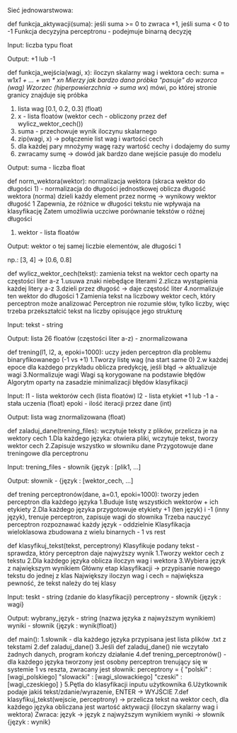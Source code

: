 Sieć jednowarstwowa:

def funkcja_aktywacji(suma):
jeśli suma >= 0 to zwraca +1, jeśli suma < 0 to -1
Funkcja decyzyjna perceptronu - podejmuje binarną decyzję

Input: 
liczba typu float

Output: 
+1 lub -1

def funkcja_wejścia(wagi, x):
iloczyn skalarny wag i wektora cech: suma = w1*x1 + … + wn * xn
Mierzy jak bardzo dana próbka "pasuje" do wzorca (wag)
Wzorzec (hiperpowierzchnia -> suma w*x) mówi, po której stronie granicy znajduje
się próbka

1. lista wag [0.1, 0.2, 0.3] (float)
2. x - lista floatów (wektor cech - obliczony przez def wylicz_wektor_cech())
3. suma - przechowuje wynik iloczynu skalarnego
3. zip(wagi, x) -> połączenie list wag i wartości cech
4. dla każdej pary mnożymy wagę razy wartość cechy i dodajemy do sumy
5. zwracamy sumę -> dowód jak bardzo dane wejście pasuje do modelu

Output:
suma - liczba float

def norm_wektora(wektor):
normalizacja wektora (skraca wektor do długości 1) - normalizacja do długości jednostkowej
oblicza długość wektora (norma)
dzieli każdy element przez normę -> wynikowy wektor długość 1
Zapewnia, że różnice w długości tekstu nie wpływaja na klasyfikację
Zatem umożliwia uczciwe porównanie tekstów o różnej długości

1. wektor - lista floatów 

Output:
wektor o tej samej liczbie elementów, ale długości 1

np.: [3, 4] -> [0.6, 0.8]

def wylicz_wektor_cech(tekst):
zamienia tekst na wektor cech oparty na częstości liter a-z
1.usuwa znaki niebędące literami
2.zlicza wystąpienia każdej litery a-z
3.dzieli przez długość -> daje częstość liter
4.normalizuje ten wektor do długości 1
Zamienia tekst na liczbowy wektor cech, który perceptron może analizować
Perceptron nie rozumie słów, tylko liczby, więc trzeba przekształcić tekst na liczby
opisujące jego strukturę

Input:
tekst - string

Output:
lista 26 floatów (częstości liter a-z) - znormalizowana

def trening(l1, l2, a, epoki=1000):
uczy jeden perceptron dla problemu binaryfikowanego (-1 vs +1)
1.Tworzy listę wag (na start same 0)
2.w każdej epoce dla każdego przykładu oblicza predykcję, jeśli błąd -> aktualizuje wagi
3.Normalizuje wagi
Wagi są korygowane na podstawie błędów
Algorytm oparty na zasadzie minimalizacji błędów klasyfikacji

Input:
l1 - lista wektorów cech (lista floatów)
l2 - lista etykiet +1 lub -1
a - stała uczenia (float)
epoki - ilość iteracji przez dane (int)

Output:
lista wag znormalizowana (float)

def zaladuj_dane(trening_files):
wczytuje teksty z plików, przelicza je na wektory cech
1.Dla każdego języka: otwiera pliki, wczytuje tekst, tworzy wektor cech
2.Zapisuje wszystko w słowniku dane
Przygotowuje dane treningowe dla perceptronu

Input: 
trening_files - słownik {język : [plik1, ...]

Output:
słownik - {język : [wektor_cech, ...]

def trening perceptronów(dane, a=0.1, epoki=1000):
tworzy jeden perceptron dla każdego języka
1.Buduje listę wszystkich wektorów + ich etykiety
2.Dla każdego języka przygotowuje etykiety +1 (ten język) i -1 (inny język), trenuje perceptron,
zapisuje wagi do słownika
Trzeba nauczyć perceptron rozpoznawać każdy język - oddzielnie
Klasyfikacja wieloklasowa zbudowana z wielu binarnych - 1 vs rest

def klasyfikuj_tekst(tekst, perceptrony)
Klasyfikuje podany tekst - sprawdza, który perceptron daje najwyższy wynik
1.Tworzy wektor cech z tekstu
2.Dla każdego języka oblicza iloczyn wag i wektora
3.Wybiera język z największym wynikiem
Główny etap klasyfikacji -> przypisanie nowego tekstu do jednej z klas
Największy iloczyn wag i cech = największa pewność, że tekst należy do tej klasy

Input:
teskt - string (zdanie do klasyfikacji)
perceptrony - słownik {język : wagi}

Output:
wybrany_język - string (nazwa języka z najwyższym wynikiem)
wyniki - słownik {język : wynik(float)}

def main():
1.słownik - dla każdego języka przypisana jest lista plików .txt z tekstami
2.def zaladuj_dane()
3.Jeśli def zaladuj_dane() nie wczytało żadnych danych, program kończy działanie
4.def trening_perceptronów() - dla każdego języka tworzony jest osobny perceptron
trenujący się w systemie 1 vs reszta, zwracany jest słownik:
perceptrony = {
	"polski" : [wagi_polskiego]
	"slowacki" : [wagi_slowackiego]
	"czeski" : [wagi_czeskiego]
}
5.Pętla do klasyfikacji inputu użytkownika
6.Użytkownik podaje jakiś tekst/zdanie/wyrazenie, ENTER -> WYJŚCIE
7.def klasyfikuj_tekst(wejscie, perceptrony) -> przelicza tekst na wektor cech,
dla każdego języka obliczana jest wartość aktywacji (iloczyn skalarny wag i wektora)
Zwraca:
język -> język z najwyższym wynikiem
wyniki -> słownik {język : wynik}
